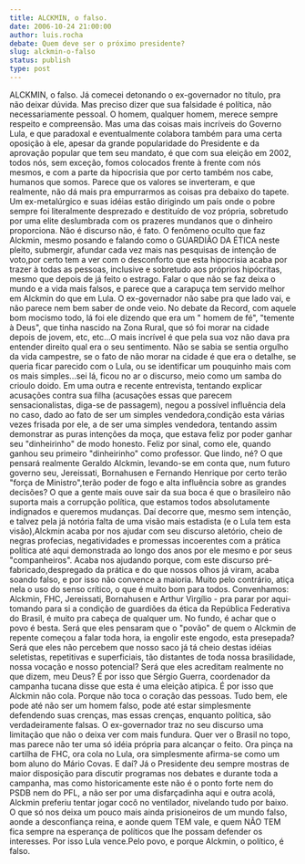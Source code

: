 ```yaml
---
title: ALCKMIN, o falso.
date: 2006-10-24 21:00:00
author: luis.rocha
debate: Quem deve ser o próximo presidente?
slug: alckmin-o-falso
status: publish 
type: post
---
```


ALCKMIN, o falso. 
Já comecei detonando o ex-governador no título, pra não deixar dúvida. Mas 
preciso dizer que sua falsidade é política, não necessariamente pessoal. O 
homem, qualquer homem, merece sempre respeito e compreensão. Mas uma das 
coisas mais incríveis do Governo Lula, e que paradoxal e eventualmente 
colabora também para uma certa oposição à ele, apesar da grande popularidade 
do Presidente e da aprovação popular que tem seu mandato, é que com sua 
eleição em 2002, todos 
nós, sem exceção, fomos colocados frente à frente com nós mesmos, e com a 
parte da hipocrisia que por certo também nos cabe, humanos que somos. Parece 
que os valores se inverteram, e que 
realmente, não dá mais pra empurrarmos as coisas pra debaixo do tapete. 
Um ex-metalúrgico e suas idéias estão dirigindo um país onde o pobre sempre 
foi literalmente desprezado e destituído de voz própria, sobretudo por uma 
elite deslumbrada com os prazeres mundanos que o dinheiro proporciona. Não é 
discurso não, é fato. 
O fenômeno oculto que faz Alckmin, mesmo posando e falando como o 
GUARDIÃO DA ÉTICA neste pleito, submergir, afundar cada vez mais nas 
pesquisas de 
intenção de voto,por certo tem a ver com o desconforto que esta hipocrisia 
acaba por trazer à 
todas as pessoas, inclusive e sobretudo aos próprios hipócritas, mesmo que 
depois de já feito o estrago. Falar o que não se faz deixa o mundo e a vida 
mais falsos, e parece que 
a carapuça tem servido melhor em Alckmin do que em Lula. 
O ex-governador não sabe pra que lado vai, e não parece nem bem saber de 
onde veio. No debate da Record, com aquele bom mocismo todo, lá foi ele 
dizendo que era um " homem de fé", "temente à Deus", que tinha nascido na 
Zona Rural, que só foi morar na cidade depois de jovem, etc, etc...O mais 
incrível é que pela sua voz não dava pra entender direito qual era o seu 
sentimento. Não se sabia se sentia orgulho da vida campestre, se o fato de 
não morar na cidade é que era o detalhe, se queria ficar parecido com o 
Lula, ou se identificar um pouquinho mais com os mais simples...sei lá, 
ficou no ar o discurso, meio como um samba do crioulo doido. 
Em uma outra e recente entrevista, tentando explicar acusações contra sua 
filha (acusações essas que parecem sensacionalistas, diga-se de passagem), 
negou a possível influência dela no caso, dado ao fato de ser um simples 
vendedora,condição esta várias vezes frisada por ele, a de ser uma simples 
vendedora, tentando assim demonstrar as puras intenções da moça, que estava 
feliz por poder ganhar seu "dinheirinho" de modo honesto. 
Feliz por sinal, como ele, quando ganhou seu primeiro "dinheirinho" como 
professor. Que lindo, né? 
O que pensará realmente Geraldo Alckmin, levando-se em conta que, num futuro 
governo seu, Jereissati, Bornahusen e Fernando Henrique por certo terão 
"força de Ministro",terão poder de fogo e alta influência sobre as grandes 
decisões? O que a gente mais ouve sair da sua boca é que o brasileiro não 
suporta mais a corrupção política, que estamos todos absolutamente 
indignados e queremos mudanças. Daí decorre que, mesmo sem intenção, e 
talvez pela já notória 
falta de uma visão mais estadista (e o Lula tem esta visão),Alckmin acaba 
por nos ajudar com seu discurso aletório, cheio de negras profecias, 
negatividades e 
promessas incoerentes com a prática política até aqui demonstrada ao longo 
dos anos por ele mesmo e por seus "companheiros". Acaba nos ajudando porque, 
com este discurso pré-fabricado,despregado da prática e do que nossos olhos 
já viram, acaba soando falso, e 
por isso não convence a maioria. Muito pelo contrário, atiça nela o uso do 
senso crítico, o que é muito bom para todos. 
Convenhamos: Alckmin, FHC, Jereissati, Bornahusen e Arthur Virgílio - pra 
parar por aqui- tomando para si a condição de guardiões da ética da 
República Federativa do Brasil, é muito pra cabeça de qualquer um. No fundo, 
é achar que o povo é besta. 
Será que eles pensaram que o "povão" de quem o Alckmin de repente começou a 
falar toda hora, ia engolir este engodo, esta presepada? 
Será que eles não percebem que nosso saco já tá cheio destas idéias 
seletistas, 
repetitivas e superficiais, tão distantes de toda nossa brasilidade, nossa 
vocação e nosso potencial? Será que eles acreditam realmente no que dizem, 
meu Deus? 
É por isso que Sérgio Guerra, coordenador da campanha tucana disse que esta 
é uma eleição atipica. É por isso que Alckmin não cola. Porque não toca o 
coração das pessoas. Tudo bem, ele pode até não ser um homem falso, pode até 
estar simplesmente defendendo suas crenças, mas essas crenças, enquanto 
política, são verdadeiramente falsas. O ex-governador traz no seu discurso 
uma limitação que não o deixa ver com mais fundura. Quer ver o Brasil no 
topo, mas parece não ter uma só idéia própria para alcançar o feito. Ora 
pinça na cartilha de FHC, ora cola no Lula, ora simplesmente afirma-se como 
um bom aluno do Mário Covas. E daí? 
Já o Presidente deu sempre mostras de maior disposição para discutir 
programas nos debates e durante toda a campanha, mas como historicamente 
este não é o ponto forte nem do PSDB nem do PFL, a não ser por uma 
disfarçadinha aqui e outra acolá, Alckmin preferiu tentar jogar cocô no 
ventilador, nivelando tudo por baixo. O que só nos deixa um pouco mais ainda 
prisioneiros de um mundo falso, aonde a desconfiança reina, e aonde quem TEM 
vale, e quem NÃO TEM fica sempre na esperança de políticos que lhe possam 
defender os interesses. 
Por isso Lula vence.Pelo povo, e porque Alckmin, o político, é falso.

